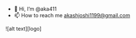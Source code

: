 - 👋 Hi, I’m @aka411
- 📫 How to reach me akashjoshi1199@gmail.com

![alt text][logo]
<!---
aka411/aka411 is a ✨ special ✨ repository because its `README.md` (this file) appears on your GitHub profile.
You can click the Preview link to take a look at your changes.
--->
